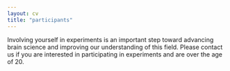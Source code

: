 ```yaml
---
layout: cv
title: "participants"
---
```

Involving yourself in experiments is an important step toward advancing brain science and improving our understanding of this field. Please contact us if you are interested in participating in experiments and are over the age of 20. 
